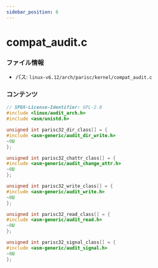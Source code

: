 ```yaml
---
sidebar_position: 6
---
```

# compat_audit.c

### ファイル情報

- パス: `linux-v6.12/arch/parisc/kernel/compat_audit.c`

### コンテンツ

```c
// SPDX-License-Identifier: GPL-2.0
#include <linux/audit_arch.h>
#include <asm/unistd.h>

unsigned int parisc32_dir_class[] = {
#include <asm-generic/audit_dir_write.h>
~0U
};

unsigned int parisc32_chattr_class[] = {
#include <asm-generic/audit_change_attr.h>
~0U
};

unsigned int parisc32_write_class[] = {
#include <asm-generic/audit_write.h>
~0U
};

unsigned int parisc32_read_class[] = {
#include <asm-generic/audit_read.h>
~0U
};

unsigned int parisc32_signal_class[] = {
#include <asm-generic/audit_signal.h>
~0U
};

```
